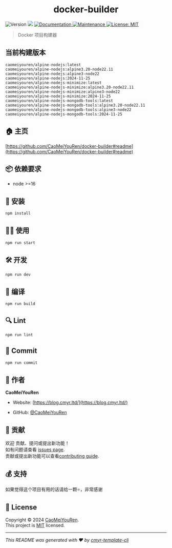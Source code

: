 <h1 align="center">docker-builder </h1>
<p>
  <img alt="Version" src="https://img.shields.io/github/package-json/v/CaoMeiYouRen/docker-builder.svg" />
  <img src="https://img.shields.io/badge/node-%3E%3D16-blue.svg" />
  <a href="https://github.com/CaoMeiYouRen/docker-builder#readme" target="_blank">
    <img alt="Documentation" src="https://img.shields.io/badge/documentation-yes-brightgreen.svg" />
  </a>
  <a href="https://github.com/CaoMeiYouRen/docker-builder/graphs/commit-activity" target="_blank">
    <img alt="Maintenance" src="https://img.shields.io/badge/Maintained%3F-yes-green.svg" />
  </a>
  <a href="https://github.com/CaoMeiYouRen/docker-builder/blob/master/LICENSE" target="_blank">
    <img alt="License: MIT" src="https://img.shields.io/github/license/CaoMeiYouRen/docker-builder?color=yellow" />
  </a>
</p>


> Docker 项目构建器

## 当前构建版本

<!-- DOCKER_START -->
```
caomeiyouren/alpine-nodejs:latest
caomeiyouren/alpine-nodejs:alpine3.20-node22.11
caomeiyouren/alpine-nodejs:alpine3-node22
caomeiyouren/alpine-nodejs:2024-11-25
caomeiyouren/alpine-nodejs-minimize:latest
caomeiyouren/alpine-nodejs-minimize:alpine3.20-node22.11
caomeiyouren/alpine-nodejs-minimize:alpine3-node22
caomeiyouren/alpine-nodejs-minimize:2024-11-25
caomeiyouren/alpine-nodejs-mongodb-tools:latest
caomeiyouren/alpine-nodejs-mongodb-tools:alpine3.20-node22.11
caomeiyouren/alpine-nodejs-mongodb-tools:alpine3-node22
caomeiyouren/alpine-nodejs-mongodb-tools:2024-11-25
```
<!-- DOCKER_END -->

## 🏠 主页

[https://github.com/CaoMeiYouRen/docker-builder#readme](https://github.com/CaoMeiYouRen/docker-builder#readme)


## 📦 依赖要求


- node >=16

## 🚀 安装

```sh
npm install
```

## 👨‍💻 使用

```sh
npm run start
```

## 🛠️ 开发

```sh
npm run dev
```

## 🔧 编译

```sh
npm run build
```

## 🔍 Lint

```sh
npm run lint
```

## 💾 Commit

```sh
npm run commit
```


## 👤 作者


**CaoMeiYouRen**

* Website: [https://blog.cmyr.ltd/](https://blog.cmyr.ltd/)

* GitHub: [@CaoMeiYouRen](https://github.com/CaoMeiYouRen)


## 🤝 贡献

欢迎 贡献、提问或提出新功能！<br />如有问题请查看 [issues page](https://github.com/CaoMeiYouRen/docker-builder/issues). <br/>贡献或提出新功能可以查看[contributing guide](https://github.com/CaoMeiYouRen/docker-builder/blob/master/CONTRIBUTING.md).

## 💰 支持

如果觉得这个项目有用的话请给一颗⭐️，非常感谢

## 📝 License

Copyright © 2024 [CaoMeiYouRen](https://github.com/CaoMeiYouRen).<br />
This project is [MIT](https://github.com/CaoMeiYouRen/docker-builder/blob/master/LICENSE) licensed.

***
_This README was generated with ❤️ by [cmyr-template-cli](https://github.com/CaoMeiYouRen/cmyr-template-cli)_
